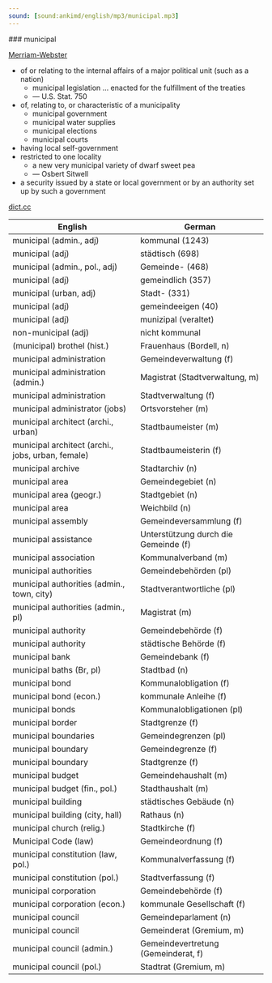 ```yaml
---
sound: [sound:ankimd/english/mp3/municipal.mp3]
---
```


\### municipal

[Merriam-Webster](https://www.merriam-webster.com/dictionary/municipal)

- of or relating to the internal affairs of a major political unit (such as a nation)
    - municipal legislation … enacted for the fulfillment of the treaties
    - — U.S. Stat. 750
- of, relating to, or characteristic of a municipality
    - municipal government
    - municipal water supplies
    - municipal elections
    - municipal courts
- having local self-government
- restricted to one locality
    - a new very municipal variety of dwarf sweet pea
    - — Osbert Sitwell
- a security issued by a state or local government or by an authority set up by such a government

[dict.cc](https://www.dict.cc/municipal)

| English        | German       |
| -------------- | ------------ |
| municipal (admin., adj) | kommunal (1243) |
| municipal (adj) | städtisch (698) |
| municipal (admin., pol., adj) | Gemeinde- (468) |
| municipal (adj) | gemeindlich (357) |
| municipal (urban, adj) | Stadt- (331) |
| municipal (adj) | gemeindeeigen (40) |
| municipal (adj) | munizipal (veraltet) |
| non-municipal (adj) | nicht kommunal |
| (municipal) brothel (hist.) | Frauenhaus (Bordell, n) |
| municipal administration | Gemeindeverwaltung (f) |
| municipal administration (admin.) | Magistrat (Stadtverwaltung, m) |
| municipal administration | Stadtverwaltung (f) |
| municipal administrator (jobs) | Ortsvorsteher (m) |
| municipal architect (archi., urban) | Stadtbaumeister (m) |
| municipal architect (archi., jobs, urban, female) | Stadtbaumeisterin (f) |
| municipal archive | Stadtarchiv (n) |
| municipal area | Gemeindegebiet (n) |
| municipal area (geogr.) | Stadtgebiet (n) |
| municipal area | Weichbild (n) |
| municipal assembly | Gemeindeversammlung (f) |
| municipal assistance | Unterstützung durch die Gemeinde (f) |
| municipal association | Kommunalverband (m) |
| municipal authorities | Gemeindebehörden (pl) |
| municipal authorities (admin., town, city) | Stadtverantwortliche (pl) |
| municipal authorities (admin., pl) | Magistrat (m) |
| municipal authority | Gemeindebehörde (f) |
| municipal authority | städtische Behörde (f) |
| municipal bank | Gemeindebank (f) |
| municipal baths (Br, pl) | Stadtbad (n) |
| municipal bond | Kommunalobligation (f) |
| municipal bond (econ.) | kommunale Anleihe (f) |
| municipal bonds | Kommunalobligationen (pl) |
| municipal border | Stadtgrenze (f) |
| municipal boundaries | Gemeindegrenzen (pl) |
| municipal boundary | Gemeindegrenze (f) |
| municipal boundary | Stadtgrenze (f) |
| municipal budget | Gemeindehaushalt (m) |
| municipal budget (fin., pol.) | Stadthaushalt (m) |
| municipal building | städtisches Gebäude (n) |
| municipal building (city, hall) | Rathaus (n) |
| municipal church (relig.) | Stadtkirche (f) |
| Municipal Code (law) | Gemeindeordnung (f) |
| municipal constitution (law, pol.) | Kommunalverfassung (f) |
| municipal constitution (pol.) | Stadtverfassung (f) |
| municipal corporation | Gemeindebehörde (f) |
| municipal corporation (econ.) | kommunale Gesellschaft (f) |
| municipal council | Gemeindeparlament (n) |
| municipal council | Gemeinderat (Gremium, m) |
| municipal council (admin.) | Gemeindevertretung (Gemeinderat, f) |
| municipal council (pol.) | Stadtrat (Gremium, m) |
